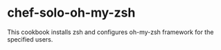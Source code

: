 chef-solo-oh-my-zsh
===================

This cookbook installs zsh and configures oh-my-zsh framework for the specified users.
